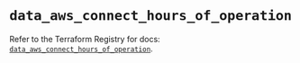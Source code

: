 # `data_aws_connect_hours_of_operation`

Refer to the Terraform Registry for docs: [`data_aws_connect_hours_of_operation`](https://registry.terraform.io/providers/hashicorp/aws/6.12.0/docs/data-sources/connect_hours_of_operation).
